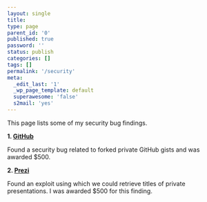 ```yaml
---
layout: single
title:
type: page
parent_id: '0'
published: true
password: ''
status: publish
categories: []
tags: []
permalink: '/security'
meta:
  _edit_last: '1'
  _wp_page_template: default
  superawesome: 'false'
  s2mail: 'yes'
---
```

This page lists some of my security bug findings.

**1. [GitHub](https://bounty.github.com/researchers/ershad.html)**

Found a security bug related to forked private GitHub gists and was awarded $500.

**2. [Prezi](https://prezi.com/bugbounty/whitehats)**

Found an exploit using which we could retrieve titles of private presentations. I was awarded $500 for this finding.
